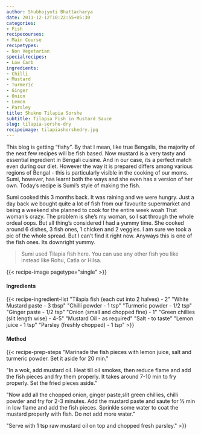 ```yaml
---
author: Shubhojyoti Bhattacharya
date: 2011-12-12T10:22:55+05:30
categories:
- Fish
recipecourses:
- Main Course
recipetypes:
- Non Vegetarian
specialrecipes:
- Low Carb
ingredients:
- Chilli
- Mustard
- Turmeric
- Ginger
- Onion
- Lemon
- Parsley
title: Shukno Tilapia Sorshe
subtitle: Tilapia Fish in Mustard Sauce
slug: tilapia-sorshe-dry
recipeimage: tilapiashorshedry.jpg
---
```


This blog is getting “fishy”. By that I mean, like true Bengalis, the majority of the next few recipes will be fish based. Now mustard is a very tasty and essential ingredient in Bengali cuisine. And in our case, its a perfect match even during our diet. However the way it is prepared differs among various regions of Bengal - this is particularly visible in the cooking of our moms. Sumi, however, has learnt both the ways and she even has a version of her own. Today’s recipe is Sumi’s style of making the fish.

Sumi cooked this 3 months back. It was raining and we were hungry. Just a day back we bought quite a lot of fish from our favourite supermarket and being a weekend she planned to cook for the entire week woah That woman’s crazy. The problem is she’s my woman, so I sat through the whole ordeal oops. But all thing’s considered I had a yummy time. She cooked around 6 dishes, 3 fish ones, 1 chicken and 2 veggies. I am sure we took a pic of the whole spread. But I can’t find it right now. Anyways this is one of the fish ones. Its downright yummy.

> Sumi used Tilapia fish here. You can use any other fish you like instead like Rohu, Catla or Hilsa.

{{< recipe-image pagetype="single" >}}

#### Ingredients

{{< recipe-ingredient-list
"Tilapia fish (each cut into 2 halves) - 2"
"White Mustard paste - 3 tbsp"
"Chilli powder - 1 tsp"
"Turmeric powder - 1/2 tsp"
"Ginger paste - 1/2 tsp"
"Onion (small and chopped fine) - 1"
"Green chillies (slit length wise) - 4-5"
"Mustard Oil - as required"
"Salt - to taste"
"Lemon juice - 1 tsp"
"Parsley (freshly chopped) - 1 tsp" >}}

#### Method

{{< recipe-prep-steps
"Marinade the fish pieces with lemon juice, salt and turmeric powder. Set it aside for 20 min."

"In a wok, add mustard oil. Heat till oil smokes, then reduce flame and add the fish pieces and fry them properly. It takes around 7-10 min to fry properly. Set the fried pieces aside."

"Now add all the chopped onion, ginger paste,slit  green chillies, chilli powder and fry for 2-3 minutes. Add the mustard paste and saute for ½ min in low flame and add the fish pieces. Sprinkle some water to coat the mustard properly with fish. Do not add more water."

"Serve with 1 tsp raw mustard oil on top and chopped fresh parsley." >}}
